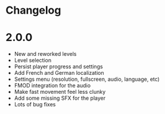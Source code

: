# Changelog

# 2.0.0

- New and reworked levels
- Level selection
- Persist player progress and settings
- Add French and German localization
- Settings menu (resolution, fullscreen, audio, language, etc)
- FMOD integration for the audio
- Make fast movement feel less clunky
- Add some missing SFX for the player
- Lots of bug fixes
